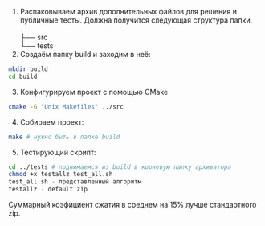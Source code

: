 1. Распаковываем архив дополнительных файлов для решения и публичные тесты. Должна получится следующая
структура папки.<br/>
.<br/>
├── src<br/>
└── tests<br/>
2. Создаём папку build и заходим в неё:
```sh
mkdir build
cd build
```
3. Конфигурируем проект с помощью CMake
```sh
cmake -G "Unix Makefiles" ../src
```
4. Собираем проект:
```sh
make # нужно быть в папке build
```
5. Тестирующий скрипт:
```sh
cd ../tests # поднимаемся из build в корневую папку архиватора
chmod +x testallz test_all.sh
test_all.sh - представленный алгоритм
testallz - default zip
```
Суммарный коэфициент сжатия в среднем на 15% лучше стандартного zip.
